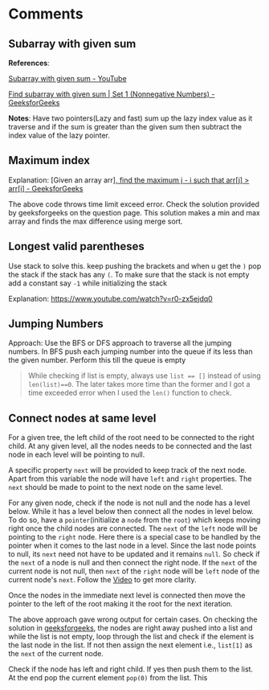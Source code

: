 # Comments

## Subarray with given sum

**References**:

[Subarray with given sum - YouTube](https://www.youtube.com/watch?v=Ofl4KgFhLsM)

[Find subarray with given sum | Set 1 (Nonnegative Numbers) - GeeksforGeeks](https://www.geeksforgeeks.org/find-subarray-with-given-sum/)

**Notes**: Have two pointers(Lazy and fast) sum up the lazy index value as it traverse and if the sum is greater than the given sum then subtract the index value of the lazy pointer.

## Maximum index

Explanation: [Given an array arr[\], find the maximum j - i such that arr[j] > arr[i] - GeeksforGeeks](https://www.geeksforgeeks.org/given-an-array-arr-find-the-maximum-j-i-such-that-arrj-arri/)

The above code throws time limit exceed error. Check the solution provided by geeksforgeeks on the question page. This solution makes a min and max array and finds the max difference using merge sort.

## Longest valid parentheses

Use stack to solve this. keep pushing the brackets and when u get the `)` pop the stack if the stack has any `(`. To make sure that the stack is not empty add a constant say `-1` while initializing the stack

Explanation: https://www.youtube.com/watch?v=r0-zx5ejdq0

## Jumping Numbers

Approach: Use the BFS or DFS approach to traverse all the jumping numbers. In BFS push each jumping number into the queue if its less than the given number. Perform this till the queue is empty

> While checking if list is empty, always use `list == []` instead of using `len(list)==0`. The later takes more time than the former and I got a time exceeded error when I used the `len()` function to check. 
>

## Connect nodes at same level

For a given tree, the left child of the root need to be connected to the right child. At any given level, all the nodes needs to be connected and the last node in each level will be pointing to null. 

A specific property `next` will be provided to keep track of the next node. Apart from this variable the node will have `left` and `right` properties. The `next` should be made to point to the next node on the same level.

For any given node, check if the node is not null and the node has a level below. While it has a level below then connect all the nodes in level below.  To do so, have a `pointer`(initialize a `node` from the `root`) which keeps moving right once the child nodes are connected. The  `next` of the `left` node will be pointing to the `right` node. Here there is a special case to be handled by the pointer when it comes to the last node in a level. Since the last node points to null, its `next` need not have to be updated and it remains `null`. So check if the `next` of a node is null and then connect the right node. If the `next` of the current node is not null, then `next` of the `right` node will be `left` node of the current node's `next`. Follow the [Video](https://www.youtube.com/watch?v=bmjAiDsIDas) to get more clarity. 

Once the nodes in the immediate next level is connected then move the pointer to the left of the root making it the root for the next iteration. 

The above approach gave wrong output for certain cases. On checking the solution in [geeksforgeeks](https://practice.geeksforgeeks.org/problems/connect-nodes-at-same-level/1), the nodes are right away pushed into a list and while the list is not empty, loop through the list and check if the element is the last node in the list. If not then assign the next element i.e., `list[1]` as the `next` of the current node. 

Check if the node has left and right child. If yes then push them to the list. At the end pop the current element `pop(0)` from the list. This